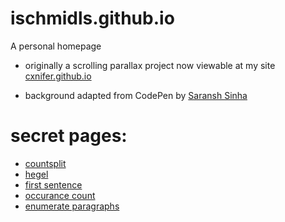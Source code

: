 # ischmidls.github.io
A personal homepage

- originally a scrolling parallax project now viewable at my site [cxnifer.github.io](cxnifer.github.io)

- background adapted from CodePen by [Saransh Sinha](linkedin.com/in/saranshsinha)

# secret pages:


- [countsplit](https://ischmidls.github.io/pages/countsplit/)
- [hegel](https://ischmidls.github.io/pages/hegel/)
- [first sentence](https://ischmidls.github.io/pages/first%20sentence/)
- [occurance count](https://ischmidls.github.io/pages/occurcount/)
- [enumerate paragraphs](https://ischmidls.github.io/pages/countlines/)
